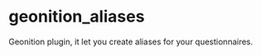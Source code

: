 geonition_aliases
=================

Geonition plugin, it let you create aliases for your questionnaires. 
